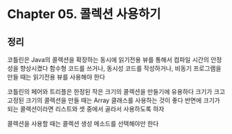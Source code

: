 # Chapter 05. 콜렉션 사용하기

## 정리
코틀린은 Java의 콜렉션을 확장하는 동시에 읽기전용 뷰를 통해서 컴파일 시간의 안정성을 향상시켰다
함수형 코드를 쓰거나, 동시성 코드를 작성하거나, 비동기 프로그램을 만들 때는 읽기전용 뷰를 사용해야 한다

코틀린의 페어와 트리플은 한정된 작은 크기의 콜렉션을 만들기에 유용하다
크기가 크고 고정된 크기의 콜렉션을 만들 때는 Array 클래스를 사용하는 것이 좋다
반면에 크기가 되는 콜렉션이라면 리스트와 셋 중에서 골라서 사용하도록 하자

콜렉션을 사용할 때는 콜렉션 생성 메소드를 선택해야만 한다